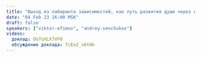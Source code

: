 ```yaml
---
title: "Выход из лабиринта зависимостей, как путь развития души через взращивание чувства меры, воли и различения"
date: "04 Feb 23 16:00 MSK"
draft: false
speakers: ["viktor-efimov", "andrey-senchukov"]
videos:
  доклад: OU7oXLX7VF0
  обсуждение доклада: fcEe2_x6tHk
---
```

